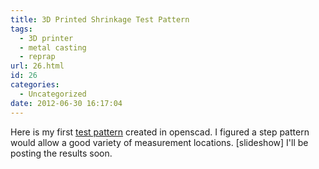 ```yaml
---
title: 3D Printed Shrinkage Test Pattern
tags:
  - 3D printer
  - metal casting
  - reprap
url: 26.html
id: 26
categories:
  - Uncategorized
date: 2012-06-30 16:17:04
---
```


Here is my first [test pattern](http://www.thingiverse.com/thing:26304) created in openscad. I figured a step pattern would allow a good variety of measurement locations. \[slideshow\] I'll be posting the results soon.